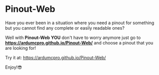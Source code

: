 # Pinout-Web

Have you ever been in a situation where you need a pinout for something but you cannot find any complete or easily readable ones?

Well with **Pinout-Web** **YOU** don't have to worry anymore just go to **https://ardumcpro.github.io/Pinout-Web/** and choose a pinout that you are looking for!

Try it at: https://ardumcpro.github.io/Pinout-Web/

Enjoy!😎
